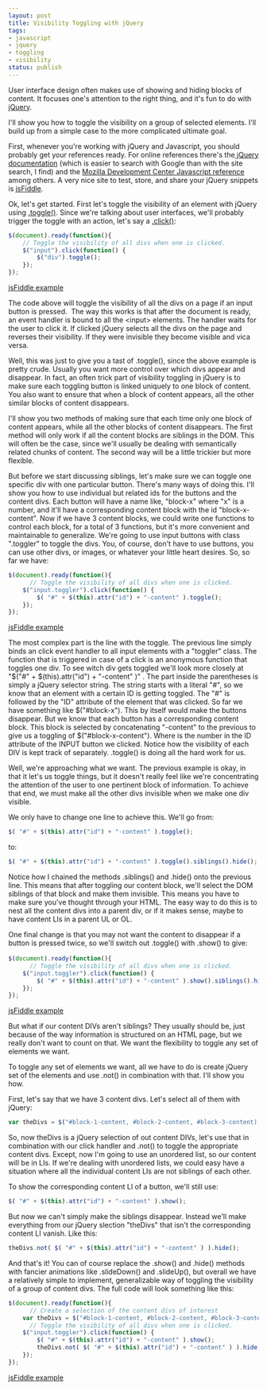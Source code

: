 ```yaml
---
layout: post
title: Visibility Toggling with jQuery
tags:
- javascript
- jquery
- toggling
- visibility
status: publish
---
```

User interface design often makes use of showing and hiding blocks of content. It focuses one's attention to the right 
thing, and it's fun to do with <a href="http://jquery.com/">jQuery</a>.

I'll show you how to toggle the visibility on a group of selected elements. I'll build up from a simple case to the more
complicated ultimate goal.

First, whenever you're working with jQuery and Javascript, you should probably get your references ready. For online 
references there's the<a href="http://docs.jquery.com/Main_Page"> jQuery documentation</a> (which is easier to search 
with Google than with the site search, I find) and the <a href="https://developer.mozilla.org/en/javascript">Mozilla 
    Development Center Javascript reference</a> among others. A very nice site to test, store, and share your jQuery 
snippets is <a href="http://jsfiddle.net/">jsFiddle</a>.

Ok, let's get started. First let's toggle the visibility of an element with jQuery
using <a href="http://api.jquery.com/toggle/">.toggle()</a>. Since we're talking about user interfaces, we'll probably
trigger the toggle with an action, let's say a <a href="http://api.jquery.com/click/">.click()</a>:

```javascript
$(document).ready(function(){
    // Toggle the visibility of all divs when one is clicked.
    $("input").click(function() {
        $("div").toggle();
    });
});
```

<a href="http://jsfiddle.net/QXZ7p/">jsFiddle example</a>

The code above will toggle the visibility of all the divs on a page if an input button is pressed.  The way this works
is that after the document is ready, an event handler is bound to all the &lt;input&gt; elements. The handler waits for
the user to click it. If clicked jQuery selects all the divs on the page and reverses their visibility. If they were
invisible they become visible and vica versa.

Well, this was just to give you a tast of .toggle(), since the above example is pretty crude. Usually you want more
control over which divs appear and disappear. In fact, an often trick part of visibility toggling in jQuery is to make
sure each toggling button is linked uniquely to one block of content. You also want to ensure that when a block of
content appears, all the other similar blocks of content disappears.

I'll show you two methods of making sure that each time only one block of content appears, while all the other blocks
of content disappears. The first method will only work if all the content blocks are siblings in the DOM. This will
often be the case, since we'll usually be dealing with semantically related chunks of content. The second way will be a
little trickier but more flexible.

But before we start discussing siblings, let's make sure we can toggle one specific div with one particular button.
There's many ways of doing this. I'll show you how to use individual but related ids for the buttons and the content
divs. Each button will have a name like, "block-x" where "x" is a number, and it'll have a corresponding content block
with the id "block-x-content". Now if we have 3 content blocks, we could write one functions to control each block, for
a total of 3 functions, but it's more convenient and maintainable to generalize. We're going to use input buttons with
class ".toggler" to toggle the divs. You, of course, don't have to use buttons, you can use other divs, or images, or
whatever your little heart desires. So, so far we have:

``` javascript
$(document).ready(function(){
      // Toggle the visibility of all divs when one is clicked.
    $("input.toggler").click(function() {
        $( "#" + $(this).attr("id") + "-content" ).toggle();
    });
});
```

<a href="http://jsfiddle.net/N4PDK/">jsFiddle example</a>

The most complex part is the line with the toggle. The previous line simply binds an click event handler to all input 
elements with a "toggler" class. The function that is triggered in case of a click is an anonymous function that toggles 
one div. To see witch div gets toggled we'll look more closely at "$("#" + $(this).attr("id") + "-content" )" . The part 
inside the parentheses is simply a jQuery selector string. The string starts with a literal "#", so we know that an 
element with a certain ID is getting toggled. The "#" is followed by the "ID" attribute of the element that was clicked. 
So far we have something like $("#block-x"). This by itself would make the buttons disappear. But we know that each 
button has a corresponding content block. This block is selected by concatenating "-content" to the previous to give us 
a toggling of $("#block-x-content"). Where is the number in the ID attribute of the INPUT button we clicked. Notice how 
the visibility of each DIV is kept track of separately. .toggle() is doing all the hard work for us.

Well, we're approaching what we want. The previous example is okay, in that it let's us toggle things, but it doesn't 
really feel like we're concentrating the attention of the user to one pertinent block of information. To achieve that 
end, we must make all the other divs invisible when we make one div visible.

We only have to change one line to achieve this. We'll go from:

``` javascript
$( "#" + $(this).attr("id") + "-content" ).toggle();
```

to:

``` javascript
$( "#" + $(this).attr("id") + "-content" ).toggle().siblings().hide();
```

Notice how I chained the methods .siblings() and .hide() onto the previous line. This means that after toggling our 
content block, we'll select the DOM siblings of that block and make them invisible. This means you have to make sure 
you've thought through your HTML. The easy way to do this is to nest all the content divs into a parent div, or if it 
makes sense, maybe to have content LIs in a parent UL or OL.

One final change is that you may not want the content to disappear if a button is pressed twice, so we'll switch out 
.toggle() with .show() to give:<span class="Apple-style-span" style="font-family: Consolas, Monaco, monospace; font-size: 12px; line-height: 18px; white-space: pre;">​</span>

``` javascript
$(document).ready(function(){
      // Toggle the visibility of all divs when one is clicked.
    $("input.toggler").click(function() {
        $( "#" + $(this).attr("id") + "-content" ).show().siblings().hide();
    });
});
```

<a href="http://jsfiddle.net/NeVDs/">jsFiddle example</a>

But what if our content DIVs aren't siblings? They usually should be, just because of the way information is structured on an HTML page, but we really don't want to count on that. We want the flexibility to toggle any set of elements we want.

To toggle any set of elements we want, all we have to do is create jQuery set of the elements and use .not() in combination with that. I'll show you how.

First, let's say that we have 3 content divs. Let's select all of them with jQuery:

``` javascript
var theDivs = $("#block-1-content, #block-2-content, #block-3-content);
```

So, now theDivs is a jQuery selection of out content DIVs, let's use that in combination with our click handler and .not() to toggle the appropriate content divs. Except, now I'm going to use an unordered list, so our content will be in LIs. If we're dealing with unordered lists, we could easy have a situation where all the individual content LIs are not siblings of each other.

To show the corresponding content LI of a button, we'll still use:

``` javascript
$( "#" + $(this).attr("id") + "-content" ).show();
```

But now we can't simply make the siblings disappear. Instead we'll make everything from our jQuery slection "theDivs" that isn't the corresponding content LI vanish. Like this:

``` javascript
theDivs.not( $( "#" + $(this).attr("id") + "-content" ) ).hide();
```

And that's it! You can of course replace the .show() and .hide() methods with fancier animations like .slideDown() and .slideUp(), but overall we have a relatively simple to implement, generalizable way of toggling the visibility of a group of content divs. The full code will look something like this:

``` javascript
$(document).ready(function(){
      // Create a selection of the content divs of interest
    var theDivs = $("#block-1-content, #block-2-content, #block-3-content");
      // Toggle the visibility of all divs when one is clicked.
    $("input.toggler").click(function() {
        $( "#" + $(this).attr("id") + "-content" ).show();
        theDivs.not( $( "#" + $(this).attr("id") + "-content" ) ).hide();
    });
});​
```

<a href="http://jsfiddle.net/NNLzj/">jsFiddle example</a>
